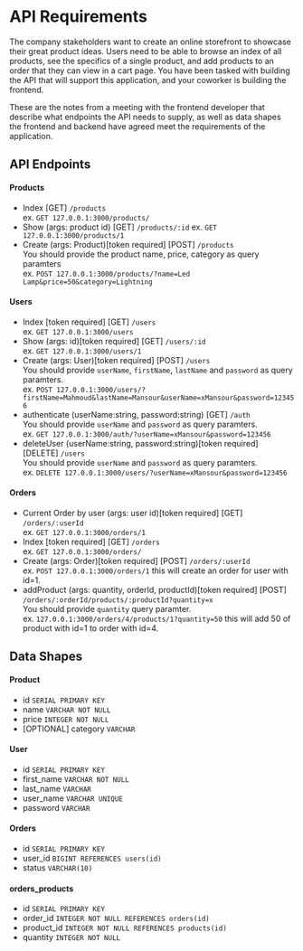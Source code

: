 # API Requirements
The company stakeholders want to create an online storefront to showcase their great product ideas. Users need to be able to browse an index of all products, see the specifics of a single product, and add products to an order that they can view in a cart page. You have been tasked with building the API that will support this application, and your coworker is building the frontend.

These are the notes from a meeting with the frontend developer that describe what endpoints the API needs to supply, as well as data shapes the frontend and backend have agreed meet the requirements of the application. 

## API Endpoints
#### Products
- Index [GET] `/products`  
    ex. `GET 127.0.0.1:3000/products/`  
- Show (args: product id) [GET] `/products/:id`
    ex. `GET 127.0.0.1:3000/products/1`
- Create (args: Product)[token required] [POST] `/products`  
    You should provide the product name, price, category as query paramters  
    ex. `POST 127.0.0.1:3000/products/?name=Led Lamp&price=50&category=Lightning`

#### Users
- Index [token required] [GET] `/users`  
    ex. `GET 127.0.0.1:3000/users`
- Show (args: id)[token required] [GET] `/users/:id`  
    ex. `GET 127.0.0.1:3000/users/1`
- Create (args: User)[token required] [POST] `/users`  
    You should provide `userName`, `firstName`, `lastName` and `password` as query paramters.  
    ex. `POST 127.0.0.1:3000/users/?firstName=Mahmoud&lastName=Mansour&userName=xMansour&password=123456`
- authenticate (userName:string, password:string) [GET] `/auth`  
    You should provide `userName` and `password` as query paramters.  
    ex. `GET 127.0.0.1:3000/auth/?userName=xMansour&password=123456`
- deleteUser (userName:string, password:string)[token required] [DELETE] `/users`  
    You should provide `userName` and `password` as query paramters.  
    ex. `DELETE 127.0.0.1:3000/users/?userName=xMansour&password=123456`
    
#### Orders
- Current Order by user (args: user id)[token required] [GET] `/orders/:userId`  
    ex. `GET 127.0.0.1:3000/orders/1`
- Index [token required] [GET] `/orders`  
    ex. `GET 127.0.0.1:3000/orders/`
- Create (args: Order)[token required] [POST] `/orders/:userId`  
    ex. `POST 127.0.0.1:3000/orders/1` this will create an order for user with id=1.
- addProduct (args: quantity, orderId, productId)[token required] [POST] `/orders/:orderId/products/:productId?quantity=x`  
    You should provide `quantity` query paramter.  
    ex. `127.0.0.1:3000/orders/4/products/1?quantity=50` this will add 50 of product with id=1 to order with id=4.

## Data Shapes
#### Product
-  id `SERIAL PRIMARY KEY`
- name `VARCHAR NOT NULL`
- price `INTEGER NOT NULL`
- [OPTIONAL] category `VARCHAR`

#### User
- id `SERIAL PRIMARY KEY`
- first_name `VARCHAR NOT NULL`
- last_name `VARCHAR`
- user_name `VARCHAR UNIQUE`
- password `VARCHAR`

#### Orders
- id `SERIAL PRIMARY KEY`
- user_id `BIGINT REFERENCES users(id)`
- status `VARCHAR(10)`


#### orders_products
- id `SERIAL PRIMARY KEY`
- order_id `INTEGER NOT NULL REFERENCES orders(id)`
- product_id `INTEGER NOT NULL REFERENCES products(id)`
- quantity `INTEGER NOT NULL`


